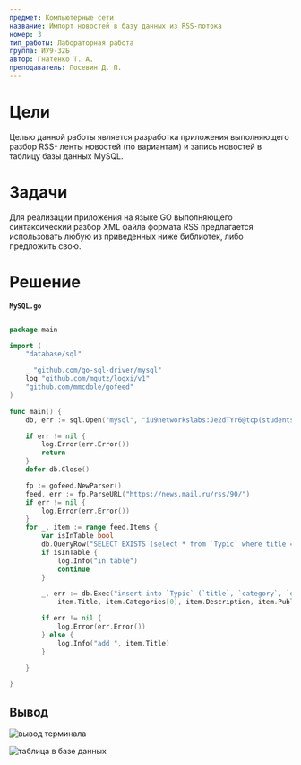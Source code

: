 ```yaml
---
предмет: Компьютерные сети
название: Импорт новостей в базу данных из RSS-потока
номер: 3
тип_работы: Лабораторная работа
группа: ИУ9-32Б
автор: Гнатенко Т. А.
преподаватель: Посевин Д. П.
---
```


# Цели

Целью данной работы является разработка приложения выполняющего разбор RSS-
ленты новостей (по вариантам) и запись новостей в таблицу базы данных MySQL.

# Задачи

Для реализации приложения на языке GO выполняющего синтаксический разбор XML
файла формата RSS предлагается использовать любую из приведенных ниже библиотек,
либо предложить свою.

# Решение

**`MySQL.go`**

```go 

package main

import (
	"database/sql"

	_ "github.com/go-sql-driver/mysql"
	log "github.com/mgutz/logxi/v1"
	"github.com/mmcdole/gofeed"
)

func main() {
	db, err := sql.Open("mysql", "iu9networkslabs:Je2dTYr6@tcp(students.yss.su)/iu9networkslabs")

	if err != nil {
		log.Error(err.Error())
		return
	}
	defer db.Close()

	fp := gofeed.NewParser()
	feed, err := fp.ParseURL("https://news.mail.ru/rss/90/")
	if err != nil {
		log.Error(err.Error())
	}
	for _, item := range feed.Items {
		var isInTable bool
		db.QueryRow("SELECT EXISTS (select * from `Typic` where title = ?)", item.Title).Scan(&isInTable)
		if isInTable {
			log.Info("in table")
			continue
		}

		_, err := db.Exec("insert into `Typic` (`title`, `category`, `description`, `date`, `time`) values (?, ?, ?, ?, ?);",
			item.Title, item.Categories[0], item.Description, item.PublishedParsed.UTC(), item.PublishedParsed.Local())

		if err != nil {
			log.Error(err.Error())
		} else {
			log.Info("add ", item.Title)
		}

	}

}

```

## Вывод

![вывод терминала](pic/Screenshot%20from%202022-09-20%2016-01-07.png)

![таблица в базе данных](pic/Screenshot%20from%202022-09-20%2016-01-17.png)
